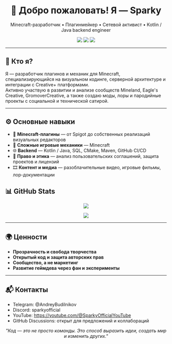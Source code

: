 <h1 align="center">👋 Добро пожаловать! Я — Sparky</h1>

<p align="center">
  Minecraft-разработчик • Плагинмейкер • Сетевой активист • Kotlin / Java backend engineer  
</p>

<p align="center">
  <a href="https://t.me/AndreyBudilnikov"><img src="https://img.shields.io/badge/Telegram-%40Telegram-2CA5E0?logo=telegram&logoColor=white"/></a>
  <a href="https://www.youtube.com/@SparkyOfficialYouTube"><img src="https://img.shields.io/badge/YouTube-Sparky-red?logo=youtube&logoColor=white"/></a>
  <a href="mailto:sparkyofficialmail@proton.me"><img src="https://img.shields.io/badge/Email-Contact-blue?logo=gmail&logoColor=white"/></a>
</p>

---

## 🧠 Кто я?

Я — разработчик плагинов и механик для Minecraft, специализирующийся на визуальном кодинге, серверной архитектуре и интеграции с Creative+ платформами.  
Активно участвую в развитии и анализе сообществ Mineland, Eagle's Creative, GromoverCreative, а также создаю моды, лоры и пародийные проекты с социальной и технической сатирой.

---

## ⚙️ Основные навыки

- 🧩 **Minecraft-плагины** — от Spigot до собственных реализаций визуальных редакторов
- 🧠 **Сложные игровые механики** — Minecraft
- 🌐 **Backend** — Kotlin / Java, SQL, CMake, Maven, GitHub CI/CD
- 🧾 **Право и этика** — анализ пользовательских соглашений, защита проектов и лицензий
- 🎞️ **Контент и медиа** — разоблачительные видео, игровые фильмы, лор-документации

## 📊 GitHub Stats

<p align="center">
  <img src="https://github-readme-stats.vercel.app/api?username=Sparky&show_icons=true&theme=github_dark" />
</p>

<p align="center">
  <img src="https://github-readme-stats.vercel.app/api/top-langs/?username=Sparky&layout=compact&theme=github_dark" />
</p>

---

## 🌍 Ценности

- **Прозрачность и свобода творчества**
- **Открытый код и защита авторских прав**
- **Сообщество, а не маркетинг**
- **Развитие геймдева через фан и эксперименты**

---

## 📬 Контакты

- Telegram: @AndreyBudilnikov
- Discord: sparkyofficial
- YouTube: https://youtube.com/@SparkyOfficialYouTube
- GitHub Discussions: открыт для предложений и коллабораций

<p align="center"><i>"Код — это не просто команды. Это способ выразить идеи, создать мир и изменить других."</i></p>
